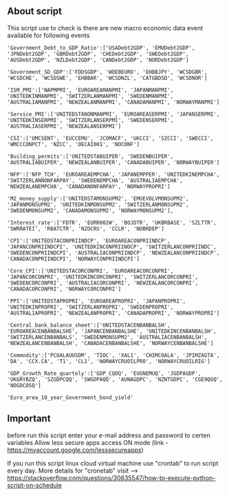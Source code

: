 ## About script

This script use to check is there are new macro economic data event available for following events

    'Government_Debt_to_GDP_Ratio':['USADebt2GDP', 'EMUDebt2GDP', 'JPNDebt2GDP', 'GBRDebt2GDP', 'CHEDebt2GDP', 'SWEDebt2GDP', 'AUSDebt2GDP', 'NZLDebt2GDP', 'CANDebt2GDP', 'NORDebt2GDP']

    'Government_SD_GDP':['FDDSGDP', 'WDEBEURO', 'EHBBJPY', 'WCSDGBR', 'WCSDCHE', 'WCSDSWE', 'EHBBAR', 'WCSDNZL', 'CATGBDSD', 'WCSDNOR']

    'ISM_PMI':['NAPMPMI', 'EUROAREAMANPMI', 'JAPANMANPMI', 'UNITEDKINMANPMI', 'SWITZERLANMANPMI', 'SWEDENMANPMI', 'AUSTRALIAMANPMI', 'NEWZEALANMANPMI', 'CANADAMANPMI', 'NORWAYMANPMI']

    'Service_PMI':['UNITEDSTANONMANPMI', 'EUROAREASERPMI', 'JAPANSERPMI', 'UNITEDKINSERPMI', 'SWITZERLANSERPMI', 'SWEDENSERPMI', 'AUSTRALIASERPMI', 'NEWZEALANSERPMI']

    'CSI':['UMCSENT', 'EUCCEMU', 'JCOMACF', 'UKCCI', 'SZCCI', 'SWECCI', 'WMCCCONPCT', 'NZCC', 'OECAI001', 'NOCONF']

    'Building_permits':['UNITEDSTABUIPER', 'SWEDENBUIPER', 'AUSTRALIABUIPER', 'NEWZEALANBUIPER', 'CANADABUIPER', 'NORWAYBUIPER']

    'NFP':['NFP_TCH', 'EUROAREAEMPCHA', 'JAPANEMPPER', 'UNITEDKINEMPCHA', 'SWITZERLANNONFARPAY', 'SWEDENEMPCHA', 'AUSTRALIAEMPCHA', 'NEWZEALANEMPCHA', 'CANADANONFARPAY', 'NORWAYPROPRI']

    'M2_money_supply':['UNITEDSTAMONSUPM2', 'EMUEVOLVMONSUPM2', 'JAPANMONSUPM2', 'UNITEDKINMONSUPM2', 'SWITZERLANMONSUPM2', 'SWEDENMONSUPM2', 'CANADAMONSUPM2', 'NORWAYMONSUPM2'],

    'Interest_rate':['FDTR', 'EURR002W', 'BOJDTR', 'UKBRBASE', 'SZLTTR', 'SWRRATEI', 'RBATCTR', 'NZOCRS', 'CCLR', 'NOBRDEP']

    'CPI':['UNITEDSTACONPRIINDCP', 'EUROAREACONPRIINDCP', 'JAPANCONPRIINDCPI', 'UNITEDKINCONPRIINDCP', 'SWITZERLANCONPRIINDC', 'SWEDENCONPRIINDCPI', 'AUSTRALIACONPRIINDCP', 'NEWZEALANCONPRIINDCP', 'CANADACONPRIINDCPI', 'NORWAYCONPRIINDCPI']

    'Core_CPI':['UNITEDSTACORCONPRI', 'EUROAREACORCONPRI', 'JAPANCORCONPRI', 'UNITEDKINCORCONPRI', 'SWITZERLANCORCONPRI', 'SWEDENCORCONPRI', 'AUSTRALIACORCONPRI', 'NEWZEALANCORCONPRI', 'CANADACORCONPRI', 'NORWAYCORCONPRI']

    'PPI':['UNITEDSTAPROPRI', 'EUROAREAPROPRI', 'JAPANPROPRI', 'UNITEDKINPROPRI', 'SWITZERLANPROPRI', 'SWEDENPROPRI', 'AUSTRALIAPROPRI', 'NEWZEALANPROPRI', 'CANADAPROPRI', 'NORWAYPROPRI']

    'Central_bank_balance_sheet':['UNITEDSTACENBANBALSH', 'EUROAREACENBANBALSHE', 'JAPANCENBANBALSHE', 'UNITEDKINCENBANBALSH', 'SWITZERLANCENBANBALS', 'SWEDENMONSUPM2', 'AUSTRALIACENBANBALSH', 'NEWZEALANCENBANBALSH', 'CANADACENBANBALSHE', 'NORWAYCENBANBALSHE']

    'Commodity':['PCOALAUUSDM', 'TIOC', 'XAL1', 'CHIMCOALA', 'JPIMZAGTA', 'DA', 'CCX.CA', 'T1', 'CL1', 'NORWAYCRUOILPRO', 'NORWAYCRUOILRIG']

    'GDP_Growth_Rate_quartely':['GDP_CQOQ', 'EUGNEMUQ', 'JGDPAGDP', 'UKGRYBZQ', 'SZGDPCQQ', 'SWGDPAQQ', 'AUNAGDPC', 'NZNTGDPC', 'CGE9QOQ', 'NOGDCOSQ']

    'Euro_area_10_year_Government_bond_yield'

## Important

before run this script enter your e-mail address and password to certen variables
Allow less secure apps access ON mode (link - https://myaccount.google.com/lesssecureapps)

If you run this script linux cloud virtual machine use "crontab" to run script every day.
More details for "cronetab" visit --> https://stackoverflow.com/questions/30835547/how-to-execute-python-script-on-schedule 

